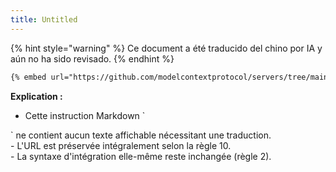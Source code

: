 ```yaml
---
title: Untitled
---
```


{% hint style="warning" %}
Ce document a été traducido del chino por IA y aún no ha sido revisado.
{% endhint %}

```markdown
{% embed url="https://github.com/modelcontextprotocol/servers/tree/main/src/memory" %}
```

**Explication :**

* Cette instruction Markdown \`

\` ne contient aucun texte affichable nécessitant une traduction.\
\- L'URL est préservée intégralement selon la règle 10.\
\- La syntaxe d'intégration elle-même reste inchangée (règle 2).
